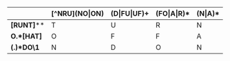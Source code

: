 | | \[^NRU\](NO\|ON) | (D\|FU\|UF)+ | (FO\|A\|R)* | (N\|A)* |
| ------------- | ------------- | ------------- | ------------- | ------------- |
| **[RUNT]**** | T | U | R | N |
| **O.*[HAT]** | O | F | F | A |
| __(.)*DO\1__ | N | D | O | N |